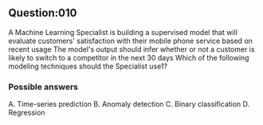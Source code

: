 ## Question:010
A Machine Learning Specialist is building a supervised model that will evaluate customers' satisfaction with their mobile phone service based on recent usage The model's output should infer whether or not a customer is likely to switch to a competitor in the next 30 days Which of the following modeling techniques should the Specialist use1?

### Possible answers

A. Time-series prediction
B. Anomaly detection
C. Binary classification
D. Regression